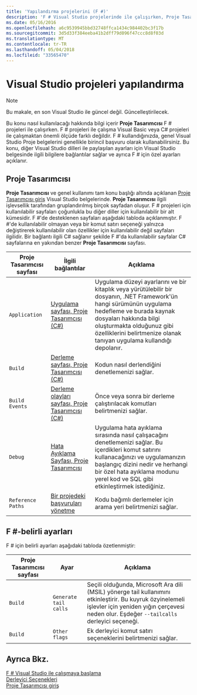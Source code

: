 ```yaml
---
title: 'Yapılandırma projelerini (F #)'
description: 'F # Visual Studio projelerinde ile çalışırken, Proje Tasarımcısı kullanmayı öğrenin.'
ms.date: 05/16/2016
ms.openlocfilehash: a6c9539945bbd32748ffca1434c984402bc3f17b
ms.sourcegitcommit: 3d5d33f384eeba41b2dff79d096f47ccc8d8f03d
ms.translationtype: MT
ms.contentlocale: tr-TR
ms.lasthandoff: 05/04/2018
ms.locfileid: "33565470"
---
```

# <a name="configuring-projects-in-visual-studio"></a>Visual Studio projeleri yapılandırma

> [!NOTE]
Bu makale, en son Visual Studio ile güncel değil.  Güncelleştirilecek.

Bu konu nasıl kullanılacağı hakkında bilgi içerir **Proje Tasarımcısı** F # projeleri ile çalışırken. F # projeleri ile çalışma Visual Basic veya C# projeleri ile çalışmaktan önemli ölçüde farklı değildir. F # kullandığınızda, genel Visual Studio Proje belgelerini genellikle birincil başvuru olarak kullanabilirsiniz. Bu konu, diğer Visual Studio dilleri ile paylaşılan ayarları için Visual Studio belgesinde ilgili bilgilere bağlantılar sağlar ve ayrıca F # için özel ayarları açıklanır.

## <a name="project-designer"></a>Proje Tasarımcısı
**Proje Tasarımcısı** ve genel kullanımı tam konu başlığı altında açıklanan [Proje Tasarımcısı giriş](https://msdn.microsoft.com/library/898dd854-c98d-430c-ba1b-a913ce3c73d7) Visual Studio belgelerinde. **Proje Tasarımcısı** ilgili işlevsellik tarafından gruplandırılmış birçok sayfadan oluşur. F # projeleri için kullanılabilir sayfaları çoğunlukla bu diğer diller için kullanılabilir bir alt kümesidir. F #'de desteklenen sayfaları aşağıdaki tabloda açıklanmıştır. F #'de kullanılabilir olmayan veya bir komut satırı seçeneği yalnızca değiştirerek kullanılabilir olan özellikler için kullanılabilir değil sayfaları ilgilidir. Bir bağlantı ilgili C# sağlanır şekilde F #'da kullanılabilir sayfalar C# sayfalarına en yakından benzer **Proje Tasarımcısı** sayfası.

|Proje Tasarımcısı sayfası|İlgili bağlantılar|Açıklama|
|---------------------|-------------|-----------|
|`Application`|[Uygulama sayfası, Proje Tasarımcısı &#40;C&#35;&#41;](https://msdn.microsoft.com/library/ms247046.aspx)|Uygulama düzeyi ayarlarını ve bir kitaplık veya yürütülebilir bir dosyanın, .NET Framework'ün hangi sürümünün uygulama hedefleme ve burada kaynak dosyaları hakkında bilgi oluşturmakta olduğunuz gibi özelliklerini belirtmenize olanak tanıyan uygulama kullandığı depolanır.|
|`Build`|[Derleme sayfası, Proje Tasarımcısı &#40;C&#35;&#41;](https://msdn.microsoft.com/library/kb4wyys2.aspx)|Kodun nasıl derlendiğini denetlemenizi sağlar.|
|`Build Events`|[Derleme olayları sayfası, Proje Tasarımcısı &#40;C&#35;&#41;](https://msdn.microsoft.com/library/kb4wyys2.aspx)|Önce veya sonra bir derleme çalıştırılacak komutları belirtmenizi sağlar.|
|`Debug`|[Hata Ayıklama Sayfası, Proje Tasarımcısı](https://msdn.microsoft.com/library/2wcdezs5.aspx)|Uygulama hata ayıklama sırasında nasıl çalışacağını denetlemenizi sağlar. Bu içerdikleri komut satırını kullanacağınızı ve uygulamanızın başlangıç dizini nedir ve herhangi bir özel hata ayıklama modunu yerel kod ve SQL gibi etkinleştirmek istediğiniz.|
|`Reference Paths`|[Bir projedeki başvuruları yönetme](/visualstudio/ide/managing-references-in-a-project)|Kodu bağımlı derlemeler için arama yeri belirtmenizi sağlar.|

## <a name="f-specific-settings"></a>F #-belirli ayarları
F # için belirli ayarları aşağıdaki tabloda özetlenmiştir:

|Proje Tasarımcısı sayfası|Ayar|Açıklama|
|---------------------|-------|-----------|
|`Build`|`Generate tail calls`|Seçili olduğunda, Microsoft Ara dili (MSIL) yönerge tail kullanımını etkinleştirir. Bu kuyruk özyinelemeli işlevler için yeniden yığın çerçevesi neden olur. Eşdeğer `--tailcalls` derleyici seçeneği.|
|`Build`|`Other flags`|Ek derleyici komut satırı seçeneklerini belirtmenizi sağlar.|

## <a name="see-also"></a>Ayrıca Bkz.
 [F # Visual Studio ile çalışmaya başlama](../get-started/get-started-visual-studio.md)  
 [Derleyici Seçenekleri](../language-reference/compiler-options.md)  
 [Proje Tasarımcısı giriş](https://msdn.microsoft.com/library/898dd854-c98d-430c-ba1b-a913ce3c73d7(v=vs.100))
